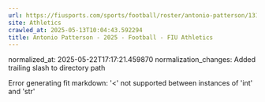 ```yaml
---
url: https://fiusports.com/sports/football/roster/antonio-patterson/13124/
site: Athletics
crawled_at: 2025-05-13T10:04:43.592294
title: Antonio Patterson - 2025 - Football - FIU Athletics
---
```

normalized_at: 2025-05-22T17:17:21.459870
normalization_changes: Added trailing slash to directory path

Error generating fit markdown: '<' not supported between instances of 'int' and 'str'